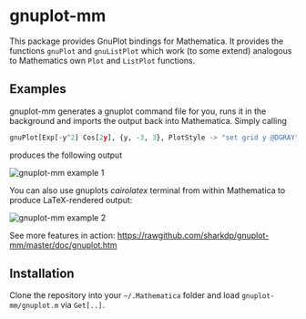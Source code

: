 gnuplot-mm
==========

This package provides GnuPlot bindings for Mathematica. It provides the functions `gnuPlot` and `gnuListPlot` which work (to some extend) analogous to Mathematics own `Plot` and `ListPlot` functions.

Examples
--------
gnuplot-mm generates a gnuplot command file for you, runs it in the background and imports the output back into Mathematica.
Simply calling

```Python
gnuPlot[Exp[-y^2] Cos[2y], {y, -3, 3}, PlotStyle -> "set grid y @DGRAY"]
```

produces the following output

![](https://rawgithub.com/sharkdp/gnuplot-mm/master/doc/HTMLFiles/gnuplot_4.gif "gnuplot-mm example 1")

You can also use gnuplots *cairolatex* terminal from within Mathematica to produce LaTeX-rendered output:

![](https://raw.github.com/sharkdp/gnuplot-mm/master/doc/HTMLFiles/gnuplot_10.gif "gnuplot-mm example 2")


See more features in action: https://rawgithub.com/sharkdp/gnuplot-mm/master/doc/gnuplot.htm

Installation
------------

Clone the repository into your `~/.Mathematica` folder and load `gnuplot-mm/gnuplot.m` via `Get[..]`.

